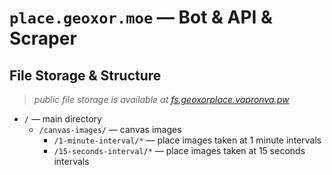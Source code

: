# `place.geoxor.moe` — Bot & API & Scraper

## File Storage & Structure

> *public file storage is available at [fs.geoxorplace.vapronva.pw](https://fs.geoxorplace.vapronva.pw)*

- `/` — main directory
    - `/canvas-images/` — canvas images
        - `/1-minute-interval/*` — place images taken at 1 minute intervals
        - `/15-seconds-interval/*` — place images taken at 15 seconds intervals

